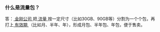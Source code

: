 ### 什么是流量包？

答：[ 金刚公司 ]()把[ 流量 ]()按一定尺寸（比如30GB、90GB等）分割为一个个包，再打上[ 有效期 ]()（比如月、半年、年），形成月包、半年包、年包，便于售卖。
